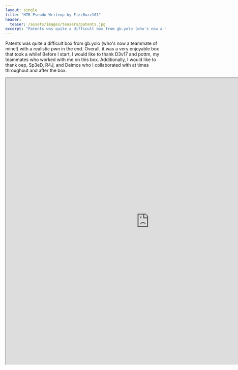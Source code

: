 ```yaml
---
layout: single
title: "HTB Pseudo Writeup by FizzBuzz101"
header:
  teaser: /assets/images/teasers/patents.jpg
excerpt: "Patents was quite a difficult box from gb.yolo (who's now a teammate of mine!) with a realistic pwn in the end.  Overall, it was a very enjoyable box that took a while!  Before I start, I would like to thank D3v17 and pottm, my teammates who worked with me on this box.  Additionally, I would like to thank oep, Sp3eD, R4J, and Deimos who I collaborated with at times throughout and after the box."
---
```


Patents was quite a difficult box from gb.yolo (who's now a teammate of mine!) with a realistic pwn in the end.  Overall, it was a very enjoyable box that took a while!  Before I start, I would like to thank D3v17 and pottm, my teammates who worked with me on this box.  Additionally, I would like to thank oep, Sp3eD, R4J, and Deimos who I collaborated with at times throughout and after the box.  

<iframe src='https://www.willsroot.io/2020/02/patents-hackthebox-writeup-password.html' width="900" height="900"></iframe>

